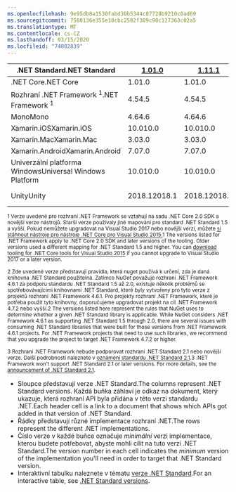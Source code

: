 ```yaml
---
ms.openlocfilehash: 9e95db8a1530fabd30b5344c87728b9210c0ad69
ms.sourcegitcommit: 7588136e355e10cbc2582f389c90c127363c02a5
ms.translationtype: MT
ms.contentlocale: cs-CZ
ms.lasthandoff: 03/15/2020
ms.locfileid: "74802839"
---
```

| <span data-ttu-id="d6c2c-101">.NET Standard</span><span class="sxs-lookup"><span data-stu-id="d6c2c-101">.NET Standard</span></span>              | <span data-ttu-id="d6c2c-102">[1.0]</span><span class="sxs-lookup"><span data-stu-id="d6c2c-102">[1.0]</span></span>  | <span data-ttu-id="d6c2c-103">[1.1]</span><span class="sxs-lookup"><span data-stu-id="d6c2c-103">[1.1]</span></span>  | <span data-ttu-id="d6c2c-104">[1.2]</span><span class="sxs-lookup"><span data-stu-id="d6c2c-104">[1.2]</span></span> | <span data-ttu-id="d6c2c-105">[1.3]</span><span class="sxs-lookup"><span data-stu-id="d6c2c-105">[1.3]</span></span> | <span data-ttu-id="d6c2c-106">[1.4]</span><span class="sxs-lookup"><span data-stu-id="d6c2c-106">[1.4]</span></span> | <span data-ttu-id="d6c2c-107">[1,5]</span><span class="sxs-lookup"><span data-stu-id="d6c2c-107">[1.5]</span></span>              | <span data-ttu-id="d6c2c-108">[1.6]</span><span class="sxs-lookup"><span data-stu-id="d6c2c-108">[1.6]</span></span>              | <span data-ttu-id="d6c2c-109">[2.0]</span><span class="sxs-lookup"><span data-stu-id="d6c2c-109">[2.0]</span></span>               | <span data-ttu-id="d6c2c-110">[2.1]</span><span class="sxs-lookup"><span data-stu-id="d6c2c-110">[2.1]</span></span> |
|----------------------------|--------|--------|-------|-------|-------|--------------------|--------------------|---------------------|---------------------
| <span data-ttu-id="d6c2c-111">.NET Core</span><span class="sxs-lookup"><span data-stu-id="d6c2c-111">.NET Core</span></span>                  | <span data-ttu-id="d6c2c-112">1.0</span><span class="sxs-lookup"><span data-stu-id="d6c2c-112">1.0</span></span>    | <span data-ttu-id="d6c2c-113">1.0</span><span class="sxs-lookup"><span data-stu-id="d6c2c-113">1.0</span></span>    | <span data-ttu-id="d6c2c-114">1.0</span><span class="sxs-lookup"><span data-stu-id="d6c2c-114">1.0</span></span>   | <span data-ttu-id="d6c2c-115">1.0</span><span class="sxs-lookup"><span data-stu-id="d6c2c-115">1.0</span></span>   | <span data-ttu-id="d6c2c-116">1.0</span><span class="sxs-lookup"><span data-stu-id="d6c2c-116">1.0</span></span>   | <span data-ttu-id="d6c2c-117">1.0</span><span class="sxs-lookup"><span data-stu-id="d6c2c-117">1.0</span></span>                | <span data-ttu-id="d6c2c-118">1.0</span><span class="sxs-lookup"><span data-stu-id="d6c2c-118">1.0</span></span>                | <span data-ttu-id="d6c2c-119">2.0</span><span class="sxs-lookup"><span data-stu-id="d6c2c-119">2.0</span></span>                 | <span data-ttu-id="d6c2c-120">3.0</span><span class="sxs-lookup"><span data-stu-id="d6c2c-120">3.0</span></span> |
| <span data-ttu-id="d6c2c-121">Rozhraní .NET Framework <sup>1</sup></span><span class="sxs-lookup"><span data-stu-id="d6c2c-121">.NET Framework <sup>1</sup></span></span>| <span data-ttu-id="d6c2c-122">4.5</span><span class="sxs-lookup"><span data-stu-id="d6c2c-122">4.5</span></span>    | <span data-ttu-id="d6c2c-123">4.5</span><span class="sxs-lookup"><span data-stu-id="d6c2c-123">4.5</span></span>    | <span data-ttu-id="d6c2c-124">4.5.1</span><span class="sxs-lookup"><span data-stu-id="d6c2c-124">4.5.1</span></span> | <span data-ttu-id="d6c2c-125">4.6</span><span class="sxs-lookup"><span data-stu-id="d6c2c-125">4.6</span></span>   | <span data-ttu-id="d6c2c-126">4.6.1</span><span class="sxs-lookup"><span data-stu-id="d6c2c-126">4.6.1</span></span> | <span data-ttu-id="d6c2c-127">4.6.1 <sup>2</sup></span><span class="sxs-lookup"><span data-stu-id="d6c2c-127">4.6.1 <sup>2</sup></span></span> | <span data-ttu-id="d6c2c-128">4.6.1 <sup>2</sup></span><span class="sxs-lookup"><span data-stu-id="d6c2c-128">4.6.1 <sup>2</sup></span></span> | <span data-ttu-id="d6c2c-129">4.6.1 <sup>2</sup></span><span class="sxs-lookup"><span data-stu-id="d6c2c-129">4.6.1 <sup>2</sup></span></span>  | <span data-ttu-id="d6c2c-130">Není k<sup>md: 3</sup></span><span class="sxs-lookup"><span data-stu-id="d6c2c-130">N/A<sup>3</sup></span></span> |
| <span data-ttu-id="d6c2c-131">Mono</span><span class="sxs-lookup"><span data-stu-id="d6c2c-131">Mono</span></span>                       | <span data-ttu-id="d6c2c-132">4.6</span><span class="sxs-lookup"><span data-stu-id="d6c2c-132">4.6</span></span>    | <span data-ttu-id="d6c2c-133">4.6</span><span class="sxs-lookup"><span data-stu-id="d6c2c-133">4.6</span></span>    | <span data-ttu-id="d6c2c-134">4.6</span><span class="sxs-lookup"><span data-stu-id="d6c2c-134">4.6</span></span>   | <span data-ttu-id="d6c2c-135">4.6</span><span class="sxs-lookup"><span data-stu-id="d6c2c-135">4.6</span></span>   | <span data-ttu-id="d6c2c-136">4.6</span><span class="sxs-lookup"><span data-stu-id="d6c2c-136">4.6</span></span>   | <span data-ttu-id="d6c2c-137">4.6</span><span class="sxs-lookup"><span data-stu-id="d6c2c-137">4.6</span></span>                | <span data-ttu-id="d6c2c-138">4.6</span><span class="sxs-lookup"><span data-stu-id="d6c2c-138">4.6</span></span>                | <span data-ttu-id="d6c2c-139">5.4</span><span class="sxs-lookup"><span data-stu-id="d6c2c-139">5.4</span></span>                 | <span data-ttu-id="d6c2c-140">6.4</span><span class="sxs-lookup"><span data-stu-id="d6c2c-140">6.4</span></span> |
| <span data-ttu-id="d6c2c-141">Xamarin.iOS</span><span class="sxs-lookup"><span data-stu-id="d6c2c-141">Xamarin.iOS</span></span>                | <span data-ttu-id="d6c2c-142">10.0</span><span class="sxs-lookup"><span data-stu-id="d6c2c-142">10.0</span></span>   | <span data-ttu-id="d6c2c-143">10.0</span><span class="sxs-lookup"><span data-stu-id="d6c2c-143">10.0</span></span>   | <span data-ttu-id="d6c2c-144">10.0</span><span class="sxs-lookup"><span data-stu-id="d6c2c-144">10.0</span></span>  | <span data-ttu-id="d6c2c-145">10.0</span><span class="sxs-lookup"><span data-stu-id="d6c2c-145">10.0</span></span>  | <span data-ttu-id="d6c2c-146">10.0</span><span class="sxs-lookup"><span data-stu-id="d6c2c-146">10.0</span></span>  | <span data-ttu-id="d6c2c-147">10.0</span><span class="sxs-lookup"><span data-stu-id="d6c2c-147">10.0</span></span>               | <span data-ttu-id="d6c2c-148">10.0</span><span class="sxs-lookup"><span data-stu-id="d6c2c-148">10.0</span></span>               | <span data-ttu-id="d6c2c-149">10.14</span><span class="sxs-lookup"><span data-stu-id="d6c2c-149">10.14</span></span>               | <span data-ttu-id="d6c2c-150">12.16</span><span class="sxs-lookup"><span data-stu-id="d6c2c-150">12.16</span></span> |
| <span data-ttu-id="d6c2c-151">Xamarin.Mac</span><span class="sxs-lookup"><span data-stu-id="d6c2c-151">Xamarin.Mac</span></span>                | <span data-ttu-id="d6c2c-152">3.0</span><span class="sxs-lookup"><span data-stu-id="d6c2c-152">3.0</span></span>    | <span data-ttu-id="d6c2c-153">3.0</span><span class="sxs-lookup"><span data-stu-id="d6c2c-153">3.0</span></span>    | <span data-ttu-id="d6c2c-154">3.0</span><span class="sxs-lookup"><span data-stu-id="d6c2c-154">3.0</span></span>   | <span data-ttu-id="d6c2c-155">3.0</span><span class="sxs-lookup"><span data-stu-id="d6c2c-155">3.0</span></span>   | <span data-ttu-id="d6c2c-156">3.0</span><span class="sxs-lookup"><span data-stu-id="d6c2c-156">3.0</span></span>   | <span data-ttu-id="d6c2c-157">3.0</span><span class="sxs-lookup"><span data-stu-id="d6c2c-157">3.0</span></span>                | <span data-ttu-id="d6c2c-158">3.0</span><span class="sxs-lookup"><span data-stu-id="d6c2c-158">3.0</span></span>                | <span data-ttu-id="d6c2c-159">3.8</span><span class="sxs-lookup"><span data-stu-id="d6c2c-159">3.8</span></span>                 | <span data-ttu-id="d6c2c-160">5.16</span><span class="sxs-lookup"><span data-stu-id="d6c2c-160">5.16</span></span> |
| <span data-ttu-id="d6c2c-161">Xamarin.Android</span><span class="sxs-lookup"><span data-stu-id="d6c2c-161">Xamarin.Android</span></span>            | <span data-ttu-id="d6c2c-162">7.0</span><span class="sxs-lookup"><span data-stu-id="d6c2c-162">7.0</span></span>    | <span data-ttu-id="d6c2c-163">7.0</span><span class="sxs-lookup"><span data-stu-id="d6c2c-163">7.0</span></span>    | <span data-ttu-id="d6c2c-164">7.0</span><span class="sxs-lookup"><span data-stu-id="d6c2c-164">7.0</span></span>   | <span data-ttu-id="d6c2c-165">7.0</span><span class="sxs-lookup"><span data-stu-id="d6c2c-165">7.0</span></span>   | <span data-ttu-id="d6c2c-166">7.0</span><span class="sxs-lookup"><span data-stu-id="d6c2c-166">7.0</span></span>   | <span data-ttu-id="d6c2c-167">7.0</span><span class="sxs-lookup"><span data-stu-id="d6c2c-167">7.0</span></span>                | <span data-ttu-id="d6c2c-168">7.0</span><span class="sxs-lookup"><span data-stu-id="d6c2c-168">7.0</span></span>                | <span data-ttu-id="d6c2c-169">8.0</span><span class="sxs-lookup"><span data-stu-id="d6c2c-169">8.0</span></span>                 | <span data-ttu-id="d6c2c-170">10.0</span><span class="sxs-lookup"><span data-stu-id="d6c2c-170">10.0</span></span> |
| <span data-ttu-id="d6c2c-171">Univerzální platforma Windows</span><span class="sxs-lookup"><span data-stu-id="d6c2c-171">Universal Windows Platform</span></span> | <span data-ttu-id="d6c2c-172">10.0</span><span class="sxs-lookup"><span data-stu-id="d6c2c-172">10.0</span></span>   | <span data-ttu-id="d6c2c-173">10.0</span><span class="sxs-lookup"><span data-stu-id="d6c2c-173">10.0</span></span>   | <span data-ttu-id="d6c2c-174">10.0</span><span class="sxs-lookup"><span data-stu-id="d6c2c-174">10.0</span></span>  | <span data-ttu-id="d6c2c-175">10.0</span><span class="sxs-lookup"><span data-stu-id="d6c2c-175">10.0</span></span>  | <span data-ttu-id="d6c2c-176">10.0</span><span class="sxs-lookup"><span data-stu-id="d6c2c-176">10.0</span></span>  | <span data-ttu-id="d6c2c-177">10.0.16299</span><span class="sxs-lookup"><span data-stu-id="d6c2c-177">10.0.16299</span></span>         | <span data-ttu-id="d6c2c-178">10.0.16299</span><span class="sxs-lookup"><span data-stu-id="d6c2c-178">10.0.16299</span></span>         | <span data-ttu-id="d6c2c-179">10.0.16299</span><span class="sxs-lookup"><span data-stu-id="d6c2c-179">10.0.16299</span></span>          | <span data-ttu-id="d6c2c-180">Bude doplněno</span><span class="sxs-lookup"><span data-stu-id="d6c2c-180">TBD</span></span> |
| <span data-ttu-id="d6c2c-181">Unity</span><span class="sxs-lookup"><span data-stu-id="d6c2c-181">Unity</span></span>                      | <span data-ttu-id="d6c2c-182">2018.1</span><span class="sxs-lookup"><span data-stu-id="d6c2c-182">2018.1</span></span> | <span data-ttu-id="d6c2c-183">2018.1</span><span class="sxs-lookup"><span data-stu-id="d6c2c-183">2018.1</span></span> | <span data-ttu-id="d6c2c-184">2018.1</span><span class="sxs-lookup"><span data-stu-id="d6c2c-184">2018.1</span></span>| <span data-ttu-id="d6c2c-185">2018.1</span><span class="sxs-lookup"><span data-stu-id="d6c2c-185">2018.1</span></span>| <span data-ttu-id="d6c2c-186">2018.1</span><span class="sxs-lookup"><span data-stu-id="d6c2c-186">2018.1</span></span>| <span data-ttu-id="d6c2c-187">2018.1</span><span class="sxs-lookup"><span data-stu-id="d6c2c-187">2018.1</span></span>             |  <span data-ttu-id="d6c2c-188">2018.1</span><span class="sxs-lookup"><span data-stu-id="d6c2c-188">2018.1</span></span>            | <span data-ttu-id="d6c2c-189">2018.1</span><span class="sxs-lookup"><span data-stu-id="d6c2c-189">2018.1</span></span>              | <span data-ttu-id="d6c2c-190">Bude doplněno</span><span class="sxs-lookup"><span data-stu-id="d6c2c-190">TBD</span></span> |

<span data-ttu-id="d6c2c-191"><sup>1 Verze uvedené pro rozhraní .NET Framework se vztahují na sadu .NET Core 2.0 SDK a novější verze nástrojů. Starší verze používaly jiné mapování pro standard .NET Standard 1.5 a vyšší. Pokud nemůžete upgradovat na Visual Studio 2017 nebo novější verzi, můžete [si stáhnout nástroje pro nástroje .NET Core pro Visual Studio 2015.](https://github.com/dotnet/core/blob/master/release-notes/download-archive.md)</sup></span><span class="sxs-lookup"><span data-stu-id="d6c2c-191"><sup>1 The versions listed for .NET Framework apply to .NET Core 2.0 SDK and later versions of the tooling. Older versions used a different mapping for .NET Standard 1.5 and higher. You can [download tooling for .NET Core tools for Visual Studio 2015](https://github.com/dotnet/core/blob/master/release-notes/download-archive.md) if you cannot upgrade to Visual Studio 2017 or a later version.</sup></span></span>

<span data-ttu-id="d6c2c-192"><sup>2 Zde uvedené verze představují pravidla, která nuget používá k určení, zda je daná knihovna .NET Standard použitelná. Zatímco NuGet považuje rozhraní .NET Framework 4.6.1 za podporu standardu .NET Standard 1.5 až 2.0, existuje několik problémů se spotřebovávajícími knihovnami .NET Standard, které byly vytvořeny pro tyto verze z projektů rozhraní .NET Framework 4.6.1. Pro projekty rozhraní .NET Framework, které je potřeba použít tyto knihovny, doporučujeme upgradovat projekt na cíl .NET Framework 4.7.2 nebo vyšší.</sup></span><span class="sxs-lookup"><span data-stu-id="d6c2c-192"><sup>2 The versions listed here represent the rules that NuGet uses to determine whether a given .NET Standard library is applicable. While NuGet considers .NET Framework 4.6.1 as supporting .NET Standard 1.5 through 2.0, there are several issues with consuming .NET Standard libraries that were built for those versions from .NET Framework 4.6.1 projects. For .NET Framework projects that need to use such libraries, we recommend that you upgrade the project to target .NET Framework 4.7.2 or higher.</sup></span></span>

<span data-ttu-id="d6c2c-193"><sup>3 Rozhraní .NET Framework nebude podporovat rozhraní .NET Standard 2.1 nebo novější verze. Další podrobnosti naleznete v [oznámení standardu .NET Standard 2.1](https://devblogs.microsoft.com/dotnet/announcing-net-standard-2-1/).</sup></span><span class="sxs-lookup"><span data-stu-id="d6c2c-193"><sup>3 .NET Framework won't support .NET Standard 2.1 or later versions. For more details, see the [announcement of .NET Standard 2.1](https://devblogs.microsoft.com/dotnet/announcing-net-standard-2-1/).</sup></span></span>

- <span data-ttu-id="d6c2c-194">Sloupce představují verze .NET Standard.</span><span class="sxs-lookup"><span data-stu-id="d6c2c-194">The columns represent .NET Standard versions.</span></span> <span data-ttu-id="d6c2c-195">Každá buňka záhlaví je odkaz na dokument, který ukazuje, která rozhraní API byla přidána v této verzi standardu .NET.</span><span class="sxs-lookup"><span data-stu-id="d6c2c-195">Each header cell is a link to a document that shows which APIs got added in that version of .NET Standard.</span></span>
- <span data-ttu-id="d6c2c-196">Řádky představují různé implementace rozhraní .NET.</span><span class="sxs-lookup"><span data-stu-id="d6c2c-196">The rows represent the different .NET implementations.</span></span>
- <span data-ttu-id="d6c2c-197">Číslo verze v každé buňce označuje *minimální* verzi implementace, kterou budete potřebovat, abyste mohli cílit na tuto verzi .NET Standard.</span><span class="sxs-lookup"><span data-stu-id="d6c2c-197">The version number in each cell indicates the *minimum* version of the implementation you'll need in order to target that .NET Standard version.</span></span>
- <span data-ttu-id="d6c2c-198">Interaktivní tabulku naleznete v tématu [verze .NET Standard](https://dotnet.microsoft.com/platform/dotnet-standard#versions).</span><span class="sxs-lookup"><span data-stu-id="d6c2c-198">For an interactive table, see [.NET Standard versions](https://dotnet.microsoft.com/platform/dotnet-standard#versions).</span></span>

[1.0]: https://github.com/dotnet/standard/blob/master/docs/versions/netstandard1.0.md
[1.1]: https://github.com/dotnet/standard/blob/master/docs/versions/netstandard1.1.md
[1.2]: https://github.com/dotnet/standard/blob/master/docs/versions/netstandard1.2.md
[1.3]: https://github.com/dotnet/standard/blob/master/docs/versions/netstandard1.3.md
[1.4]: https://github.com/dotnet/standard/blob/master/docs/versions/netstandard1.4.md
[1,5]: https://github.com/dotnet/standard/blob/master/docs/versions/netstandard1.5.md
[1.5]: https://github.com/dotnet/standard/blob/master/docs/versions/netstandard1.5.md
[1.6]: https://github.com/dotnet/standard/blob/master/docs/versions/netstandard1.6.md
[2.0]: https://github.com/dotnet/standard/blob/master/docs/versions/netstandard2.0.md
[2.1]: https://github.com/dotnet/standard/blob/master/docs/versions/netstandard2.1.md
